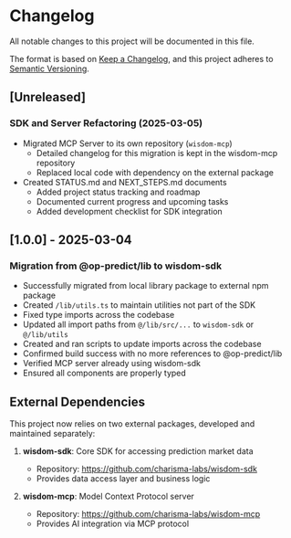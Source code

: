 # Changelog

All notable changes to this project will be documented in this file.

The format is based on [Keep a Changelog](https://keepachangelog.com/en/1.0.0/),
and this project adheres to [Semantic Versioning](https://semver.org/spec/v2.0.0.html).

## [Unreleased]

### SDK and Server Refactoring (2025-03-05)
- Migrated MCP Server to its own repository (`wisdom-mcp`)
  - Detailed changelog for this migration is kept in the wisdom-mcp repository
  - Replaced local code with dependency on the external package
- Created STATUS.md and NEXT_STEPS.md documents
  - Added project status tracking and roadmap
  - Documented current progress and upcoming tasks
  - Added development checklist for SDK integration

## [1.0.0] - 2025-03-04
### Migration from @op-predict/lib to wisdom-sdk
- Successfully migrated from local library package to external npm package
- Created `/lib/utils.ts` to maintain utilities not part of the SDK
- Fixed type imports across the codebase
- Updated all import paths from `@/lib/src/...` to `wisdom-sdk` or `@/lib/utils`
- Created and ran scripts to update imports across the codebase
- Confirmed build success with no more references to @op-predict/lib
- Verified MCP server already using wisdom-sdk
- Ensured all components are properly typed

## External Dependencies

This project now relies on two external packages, developed and maintained separately:

1. **wisdom-sdk**: Core SDK for accessing prediction market data
   - Repository: https://github.com/charisma-labs/wisdom-sdk
   - Provides data access layer and business logic

2. **wisdom-mcp**: Model Context Protocol server 
   - Repository: https://github.com/charisma-labs/wisdom-mcp
   - Provides AI integration via MCP protocol